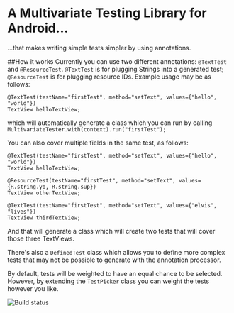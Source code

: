 # A Multivariate Testing Library for Android...
...that makes writing simple tests simpler by using annotations. 

##How it works 
Currently you can use two different annotations: `@TextTest` and `@ResourceTest`. `@TextTest` is for plugging Strings into a generated test; `@ResourceTest` is for plugging resource IDs. Example usage may be as follows:

    @TextTest(testName="firstTest", method="setText", values={"hello", "world"})
    TextView helloTextView;
    
which will automatically generate a class which you can run by calling `MultivariateTester.with(context).run("firstTest");`

You can also cover multiple fields in the same test, as follows: 

    @TextTest(testName="firstTest", method="setText", values={"hello", "world"})
    TextView helloTextView;
    
    @ResourceTest(testName="firstTest", method="setText", values={R.string.yo, R.string.sup})
    TextView otherTextView;
    
    @TextTest(testName="firstTest", method="setText", values={"elvis", "lives"})
    TextView thirdTextView;
    
And that will generate a class which will create two tests that will cover those three TextViews. 


There's also a `DefinedTest` class which allows you to define more complex tests that may not be possible to generate with the annotation processor.

By default, tests will be weighted to have an equal chance to be selected. However, by extending the `TestPicker` class you can weight the tests however you like. 

![Build status](https://circleci.com/gh/imperial-crystalline-recursion/multivariate.svg?style=shield&circle-token=02adbc662080afafe062fdd8ee467cafa703014b "Build status")

